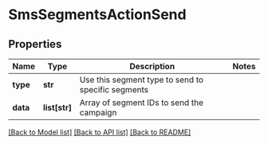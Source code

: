 # SmsSegmentsActionSend

## Properties
Name | Type | Description | Notes
------------ | ------------- | ------------- | -------------
**type** | **str** | Use this segment type to send to specific segments | 
**data** | **list[str]** | Array of segment IDs to send the campaign | 

[[Back to Model list]](../README.md#documentation-for-models) [[Back to API list]](../README.md#documentation-for-api-endpoints) [[Back to README]](../README.md)


